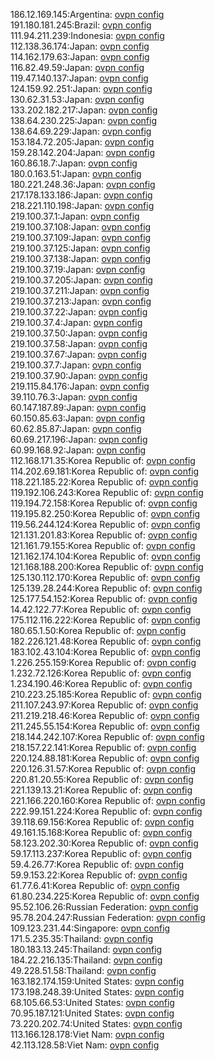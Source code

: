 186.12.169.145:Argentina: [ovpn config](vpn/186_12_169_145.ovpn)  
191.180.181.245:Brazil: [ovpn config](vpn/191_180_181_245.ovpn)  
111.94.211.239:Indonesia: [ovpn config](vpn/111_94_211_239.ovpn)  
112.138.36.174:Japan: [ovpn config](vpn/112_138_36_174.ovpn)  
114.162.179.63:Japan: [ovpn config](vpn/114_162_179_63.ovpn)  
116.82.49.59:Japan: [ovpn config](vpn/116_82_49_59.ovpn)  
119.47.140.137:Japan: [ovpn config](vpn/119_47_140_137.ovpn)  
124.159.92.251:Japan: [ovpn config](vpn/124_159_92_251.ovpn)  
130.62.31.53:Japan: [ovpn config](vpn/130_62_31_53.ovpn)  
133.202.182.217:Japan: [ovpn config](vpn/133_202_182_217.ovpn)  
138.64.230.225:Japan: [ovpn config](vpn/138_64_230_225.ovpn)  
138.64.69.229:Japan: [ovpn config](vpn/138_64_69_229.ovpn)  
153.184.72.205:Japan: [ovpn config](vpn/153_184_72_205.ovpn)  
159.28.142.204:Japan: [ovpn config](vpn/159_28_142_204.ovpn)  
160.86.18.7:Japan: [ovpn config](vpn/160_86_18_7.ovpn)  
180.0.163.51:Japan: [ovpn config](vpn/180_0_163_51.ovpn)  
180.221.248.36:Japan: [ovpn config](vpn/180_221_248_36.ovpn)  
217.178.133.186:Japan: [ovpn config](vpn/217_178_133_186.ovpn)  
218.221.110.198:Japan: [ovpn config](vpn/218_221_110_198.ovpn)  
219.100.37.1:Japan: [ovpn config](vpn/219_100_37_1.ovpn)  
219.100.37.108:Japan: [ovpn config](vpn/219_100_37_108.ovpn)  
219.100.37.109:Japan: [ovpn config](vpn/219_100_37_109.ovpn)  
219.100.37.125:Japan: [ovpn config](vpn/219_100_37_125.ovpn)  
219.100.37.138:Japan: [ovpn config](vpn/219_100_37_138.ovpn)  
219.100.37.19:Japan: [ovpn config](vpn/219_100_37_19.ovpn)  
219.100.37.205:Japan: [ovpn config](vpn/219_100_37_205.ovpn)  
219.100.37.211:Japan: [ovpn config](vpn/219_100_37_211.ovpn)  
219.100.37.213:Japan: [ovpn config](vpn/219_100_37_213.ovpn)  
219.100.37.22:Japan: [ovpn config](vpn/219_100_37_22.ovpn)  
219.100.37.4:Japan: [ovpn config](vpn/219_100_37_4.ovpn)  
219.100.37.50:Japan: [ovpn config](vpn/219_100_37_50.ovpn)  
219.100.37.58:Japan: [ovpn config](vpn/219_100_37_58.ovpn)  
219.100.37.67:Japan: [ovpn config](vpn/219_100_37_67.ovpn)  
219.100.37.7:Japan: [ovpn config](vpn/219_100_37_7.ovpn)  
219.100.37.90:Japan: [ovpn config](vpn/219_100_37_90.ovpn)  
219.115.84.176:Japan: [ovpn config](vpn/219_115_84_176.ovpn)  
39.110.76.3:Japan: [ovpn config](vpn/39_110_76_3.ovpn)  
60.147.187.89:Japan: [ovpn config](vpn/60_147_187_89.ovpn)  
60.150.85.63:Japan: [ovpn config](vpn/60_150_85_63.ovpn)  
60.62.85.87:Japan: [ovpn config](vpn/60_62_85_87.ovpn)  
60.69.217.196:Japan: [ovpn config](vpn/60_69_217_196.ovpn)  
60.99.168.92:Japan: [ovpn config](vpn/60_99_168_92.ovpn)  
112.168.171.35:Korea Republic of: [ovpn config](vpn/112_168_171_35.ovpn)  
114.202.69.181:Korea Republic of: [ovpn config](vpn/114_202_69_181.ovpn)  
118.221.185.22:Korea Republic of: [ovpn config](vpn/118_221_185_22.ovpn)  
119.192.106.243:Korea Republic of: [ovpn config](vpn/119_192_106_243.ovpn)  
119.194.72.158:Korea Republic of: [ovpn config](vpn/119_194_72_158.ovpn)  
119.195.82.250:Korea Republic of: [ovpn config](vpn/119_195_82_250.ovpn)  
119.56.244.124:Korea Republic of: [ovpn config](vpn/119_56_244_124.ovpn)  
121.131.201.83:Korea Republic of: [ovpn config](vpn/121_131_201_83.ovpn)  
121.161.79.155:Korea Republic of: [ovpn config](vpn/121_161_79_155.ovpn)  
121.162.174.104:Korea Republic of: [ovpn config](vpn/121_162_174_104.ovpn)  
121.168.188.200:Korea Republic of: [ovpn config](vpn/121_168_188_200.ovpn)  
125.130.112.170:Korea Republic of: [ovpn config](vpn/125_130_112_170.ovpn)  
125.139.28.244:Korea Republic of: [ovpn config](vpn/125_139_28_244.ovpn)  
125.177.54.152:Korea Republic of: [ovpn config](vpn/125_177_54_152.ovpn)  
14.42.122.77:Korea Republic of: [ovpn config](vpn/14_42_122_77.ovpn)  
175.112.116.222:Korea Republic of: [ovpn config](vpn/175_112_116_222.ovpn)  
180.65.1.50:Korea Republic of: [ovpn config](vpn/180_65_1_50.ovpn)  
182.226.121.48:Korea Republic of: [ovpn config](vpn/182_226_121_48.ovpn)  
183.102.43.104:Korea Republic of: [ovpn config](vpn/183_102_43_104.ovpn)  
1.226.255.159:Korea Republic of: [ovpn config](vpn/1_226_255_159.ovpn)  
1.232.72.126:Korea Republic of: [ovpn config](vpn/1_232_72_126.ovpn)  
1.234.190.46:Korea Republic of: [ovpn config](vpn/1_234_190_46.ovpn)  
210.223.25.185:Korea Republic of: [ovpn config](vpn/210_223_25_185.ovpn)  
211.107.243.97:Korea Republic of: [ovpn config](vpn/211_107_243_97.ovpn)  
211.219.218.46:Korea Republic of: [ovpn config](vpn/211_219_218_46.ovpn)  
211.245.55.154:Korea Republic of: [ovpn config](vpn/211_245_55_154.ovpn)  
218.144.242.107:Korea Republic of: [ovpn config](vpn/218_144_242_107.ovpn)  
218.157.22.141:Korea Republic of: [ovpn config](vpn/218_157_22_141.ovpn)  
220.124.88.181:Korea Republic of: [ovpn config](vpn/220_124_88_181.ovpn)  
220.126.31.57:Korea Republic of: [ovpn config](vpn/220_126_31_57.ovpn)  
220.81.20.55:Korea Republic of: [ovpn config](vpn/220_81_20_55.ovpn)  
221.139.13.21:Korea Republic of: [ovpn config](vpn/221_139_13_21.ovpn)  
221.166.220.160:Korea Republic of: [ovpn config](vpn/221_166_220_160.ovpn)  
222.99.151.224:Korea Republic of: [ovpn config](vpn/222_99_151_224.ovpn)  
39.118.69.156:Korea Republic of: [ovpn config](vpn/39_118_69_156.ovpn)  
49.161.15.168:Korea Republic of: [ovpn config](vpn/49_161_15_168.ovpn)  
58.123.202.30:Korea Republic of: [ovpn config](vpn/58_123_202_30.ovpn)  
59.17.113.237:Korea Republic of: [ovpn config](vpn/59_17_113_237.ovpn)  
59.4.26.77:Korea Republic of: [ovpn config](vpn/59_4_26_77.ovpn)  
59.9.153.22:Korea Republic of: [ovpn config](vpn/59_9_153_22.ovpn)  
61.77.6.41:Korea Republic of: [ovpn config](vpn/61_77_6_41.ovpn)  
61.80.234.225:Korea Republic of: [ovpn config](vpn/61_80_234_225.ovpn)  
95.52.106.26:Russian Federation: [ovpn config](vpn/95_52_106_26.ovpn)  
95.78.204.247:Russian Federation: [ovpn config](vpn/95_78_204_247.ovpn)  
109.123.231.44:Singapore: [ovpn config](vpn/109_123_231_44.ovpn)  
171.5.235.35:Thailand: [ovpn config](vpn/171_5_235_35.ovpn)  
180.183.13.245:Thailand: [ovpn config](vpn/180_183_13_245.ovpn)  
184.22.216.135:Thailand: [ovpn config](vpn/184_22_216_135.ovpn)  
49.228.51.58:Thailand: [ovpn config](vpn/49_228_51_58.ovpn)  
163.182.174.159:United States: [ovpn config](vpn/163_182_174_159.ovpn)  
173.198.248.39:United States: [ovpn config](vpn/173_198_248_39.ovpn)  
68.105.66.53:United States: [ovpn config](vpn/68_105_66_53.ovpn)  
70.95.187.121:United States: [ovpn config](vpn/70_95_187_121.ovpn)  
73.220.202.74:United States: [ovpn config](vpn/73_220_202_74.ovpn)  
113.166.128.178:Viet Nam: [ovpn config](vpn/113_166_128_178.ovpn)  
42.113.128.58:Viet Nam: [ovpn config](vpn/42_113_128_58.ovpn)  
